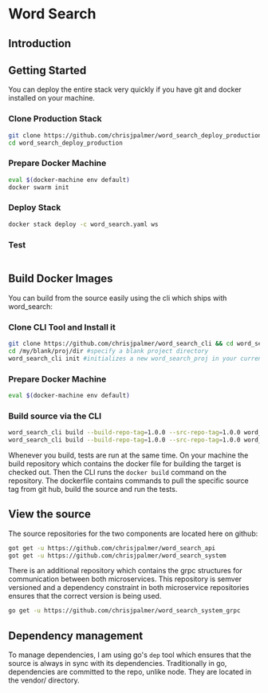 # Word Search
## Introduction

## Getting Started
You can deploy the entire stack very quickly if you have git and docker installed on your machine.

### Clone Production Stack
```sh
git clone https://github.com/chrisjpalmer/word_search_deploy_production --branch wsa-1.0.0-wss-1.0.0 # see https://github.com/chrisjpalmer/word_search_deploy_production readme for more tags
cd word_search_deploy_production
```

### Prepare Docker Machine
```sh
eval $(docker-machine env default)
docker swarm init
```

### Deploy Stack
```sh
docker stack deploy -c word_search.yaml ws
```

### Test
```sh

```

## Build Docker Images
You can build from the source easily using the cli which ships with word_search:
### Clone CLI Tool and Install it
```sh
git clone https://github.com/chrisjpalmer/word_search_cli && cd word_search_cli && npm link
cd /my/blank/proj/dir #specify a blank project directory
word_search_cli init #initializes a new word_search_proj in your current directory
```

### Prepare Docker Machine
```sh
eval $(docker-machine env default)
```

### Build source via the CLI
```sh
word_search_cli build --build-repo-tag=1.0.0 --src-repo-tag=1.0.0 word_search_api #see https://github.com/chrisjpalmer/word_search_api for more tags
word_search_cli build --build-repo-tag=1.0.0 --src-repo-tag=1.0.0 word_search_system #see https://github.com/chrisjpalmer/word_search_system for more tags
```

Whenever you build, tests are run at the same time. On your machine the build repository which contains the docker file for building the target is checked out. Then the CLI runs the `docker build` command on the repository. The dockerfile contains commands to pull the specific source tag from git hub, build the source and run the tests.


## View the source
The source repositories for the two components are located here on github:
```sh
got get -u https://github.com/chrisjpalmer/word_search_api
got get -u https://github.com/chrisjpalmer/word_search_system
```

There is an additional repository which contains the grpc structures for communication between both microservices.
This repository is semver versioned and a dependency constraint in both microservice repositories ensures that the correct version is being used.
```sh
go get -u https://github.com/chrisjpalmer/word_search_system_grpc
```

## Dependency management
To manage dependencies, I am using go's `dep` tool which ensures that the source is always in sync with its dependencies.
Traditionally in go, dependencies are committed to the repo, unlike node. They are located in the vendor/ directory.
